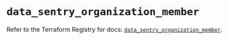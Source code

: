 # `data_sentry_organization_member`

Refer to the Terraform Registry for docs: [`data_sentry_organization_member`](https://registry.terraform.io/providers/jianyuan/sentry/0.14.3/docs/data-sources/organization_member).
